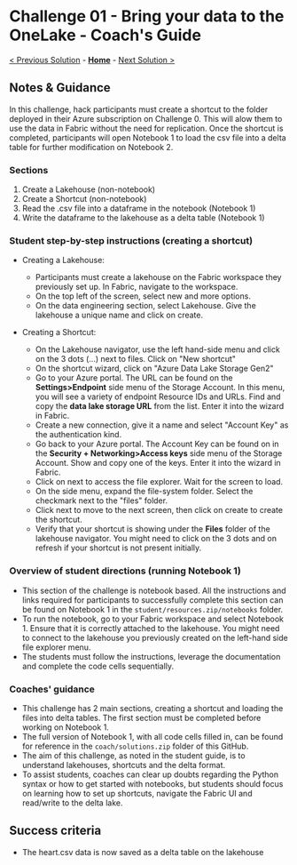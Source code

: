 # Challenge 01 - Bring your data to the OneLake - Coach's Guide 

[< Previous Solution](./Solution-00.md) - **[Home](./README.md)** - [Next Solution >](./Solution-02.md)

## Notes & Guidance

In this challenge, hack participants must create a shortcut to the folder deployed in their Azure subscription on Challenge 0. This will alow them to use the data in Fabric without the need for replication. Once the shortcut is completed, participants will open Notebook 1 to load the csv file into a delta table for further modification on Notebook 2.

### Sections

1. Create a Lakehouse (non-notebook)
2. Create a Shortcut (non-notebook)
3. Read the .csv file into a dataframe in the notebook (Notebook 1)
4. Write the dataframe to the lakehouse as a delta table (Notebook 1)
   
### Student step-by-step instructions (creating a shortcut)
- Creating a Lakehouse:
  -  Participants must create a lakehouse on the Fabric workspace they previously set up. In Fabric, navigate to the workspace.
  -  On the top left of the screen, select new and more options.
  -  On the data engineering section, select Lakehouse. Give the lakehouse a unique name and click on create.
    
- Creating a Shortcut:
  - On the Lakehouse navigator, use the left hand-side menu and click on the 3 dots (...) next to files. Click on "New shortcut"
  - On the shortcut wizard, click on "Azure Data Lake Storage Gen2"
  - Go to your Azure portal. The URL can be found on the **Settings>Endpoint** side menu of the Storage Account. In this menu, you will see a variety of endpoint Resource IDs and URLs. Find and copy the **data lake storage URL** from the list. Enter it into the wizard in Fabric.
  - Create a new connection, give it a name and select "Account Key" as the authentication kind.
  - Go back to your Azure portal. The Account Key can be found on in the **Security + Networking>Access keys** side menu of the Storage Account. Show and copy one of the keys. Enter it into the wizard in Fabric.
  - Click on next to access the file explorer. Wait for the screen to load.
  - On the side menu, expand the file-system folder. Select the checkmark next to the "files" folder.
  - Click next to move to the next screen, then click on create to create the shortcut.
  - Verify that your shortcut is showing under the **Files** folder of the lakehouse navigator. You might need to click on the 3 dots and on refresh if your shortcut is not present initially.

### Overview of student directions (running Notebook 1)
- This section of the challenge is notebook based. All the instructions and links required for participants to successfully complete this section can be found on Notebook 1 in the `student/resources.zip/notebooks` folder.
- To run the notebook, go to your Fabric workspace and select Notebook 1. Ensure that it is correctly attached to the lakehouse. You might need to connect to the lakehouse you previously created on the left-hand side file explorer menu.
- The students must follow the instructions, leverage the documentation and complete the code cells sequentially.

### Coaches' guidance
- This challenge has 2 main sections, creating a shortcut and loading the files into delta tables. The first section must be completed before working on Notebook 1.
- The full version of Notebook 1, with all code cells filled in, can be found for reference in the `coach/solutions.zip` folder of this GitHub.
- The aim of this challenge, as noted in the student guide, is to understand lakehouses, shortcuts and the delta format.
- To assist students, coaches can clear up doubts regarding the Python syntax or how to get started with notebooks, but students should focus on learning how to set up shortcuts, navigate the Fabric UI and read/write to the delta lake.
  
## Success criteria
  - The heart.csv data is now saved as a delta table on the lakehouse
